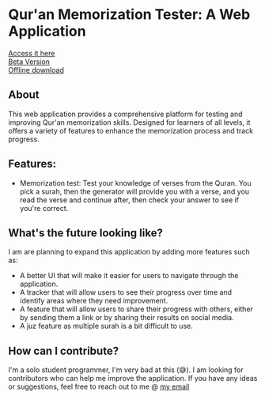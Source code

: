 # Qur'an Memorization Tester: A Web Application
[Access it here](quran-test/index.html)  
[Beta Version](quran-test-beta/index.html)  
[Offline download](quran-test/offline/offline-quran-test/index.html)

## About
This web application provides a comprehensive platform for testing and improving Qur'an memorization skills.  Designed for learners of all levels, it offers a variety of features to enhance the memorization process and track progress.

## Features:
* Memorization test: Test your knowledge of verses from the Quran. You pick a surah, then the generator will provide you with a verse, and you read the verse and continue after, then check your answer to see if you're correct.

## What's the future looking like?
I am are planning to expand this application by adding more features such as:

* A better UI that will make it easier for users to navigate through the application.
* A tracker that will allow users to see their progress over time and identify areas where they need improvement.
* A feature that will allow users to share their progress with others, either by sending them a link or by sharing their results on social media.
* A juz feature as multiple surah is a bit difficult to use.

## How can I contribute?
I'm a solo student programmer, I'm very bad at this (😅). I am looking for contributors who can help me improve the application.  If you have any ideas or suggestions, feel free to reach out to me @ [my email](abdelrahmanebed@gmail.com)












